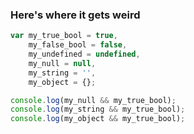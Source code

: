 ### Here's where it gets weird

```javascript
var my_true_bool = true,
	my_false_bool = false,
	my_undefined = undefined,
	my_null = null,
	my_string = '',
	my_object = {};

console.log(my_null && my_true_bool);
console.log(my_string && my_true_bool);
console.log(my_object && my_true_bool);
```